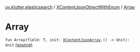 [uy.klutter.elasticsearch](../index.md) / [XContentJsonObjectWithEnum](index.md) / [Array](.)


# Array
<code>fun Array(field: T, init: [XContentJsonArray](../-x-content-json-array/index.md).() -> Unit): Unit</code> [(source)](https://github.com/kohesive/klutter/blob/master/elasticsearch-jdk7/src/main/kotlin/uy/klutter/elasticsearch/XContent.kt#L34)<br/>

